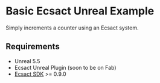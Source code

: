# Basic Ecsact Unreal Example

Simply increments a counter using an Ecsact system.

## Requirements

* Unreal 5.5
* Ecsact Unreal Plugin (soon to be on Fab)
* [Ecsact SDK](https://ecsact.dev/start) >= 0.9.0


